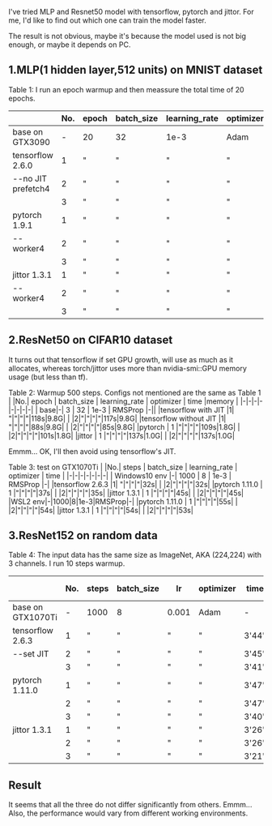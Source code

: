 I've tried MLP and Resnet50 model with tensorflow, pytorch and jittor. For me, I'd like to find out which one can train the model faster.  

The result is not obvious, maybe it's because the model used is not big enough, or maybe it depends on PC.

##  1.MLP(1 hidden layer,512 units) on MNIST dataset

Table 1: I run an epoch warmup and then meassure the total time of 20 epochs. 

| |No.| epoch | batch_size | learning_rate | optimizer | time | memory |
|-|-|-|-|-|-|-|-|
| base on GTX3090 |-| 20 | 32 | 1e-3 | Adam |-|-|
|tensorflow 2.6.0 |1|"|"|"|"|30s|1.2G|
| --no JIT prefetch4 |2|"|"|"|"|30s|1.2G|
| |3|"|"|"|"|30s|1.2G|
|pytorch 1.9.1 | 1 |"|"|"|"|48s|1.5G|
| --worker4 |2|"|"|"|"|48s|1.5G|
| |3|"|"|"|"|47s|1.5G|
|jittor 1.3.1 | 1 |"|"|"|"|26s|0.77G|
| --worker4 |2|"|"|"|"|25s|0.77G|
| |3|"|"|"|"|25s|0.77G|


## 2.ResNet50 on CIFAR10 dataset

It turns out that tensorflow if set GPU growth, will use as much as it allocates, whereas torch/jittor uses more than nvidia-smi::GPU memory usage (but less than tf).

Table 2: Warmup 500 steps. Configs not mentioned are the same as Table 1
| |No.| epoch | batch_size | learning_rate | optimizer | time |memory |
|-|-|-|-|-|-|-|-|
| base|-| 3 | 32 | 1e-3 | RMSProp |-||
|tensorflow with JIT  |1| "|"|"|"|118s|9.8G|
| |2|"|"|"|"|117s|9.8G|
|tensorflow without JIT  |1| "|"|"|"|88s|9.8G|
| |2|"|"|"|"|85s|9.8G|
|pytorch | 1 |"|"|"|"|109s|1.8G|
| |2|"|"|"|"|101s|1.8G|
|jittor | 1 |"|"|"|"|137s|1.0G|
| |2|"|"|"|"|137s|1.0G|

Emmm... OK, I'll then avoid using tensorflow's JIT.

Table 3: test on GTX1070Ti
| |No.| steps | batch_size | learning_rate | optimizer | time |
|-|-|-|-|-|-|-|
| Windows10 env |-| 1000 | 8 | 1e-3 | RMSProp |-|
|tensorflow 2.6.3  |1| "|"|"|"|32s|
| |2|"|"|"|"|32s|
|pytorch 1.11.0 | 1 |"|"|"|"|37s|
| |2|"|"|"|"|35s|
|jittor 1.3.1 | 1 |"|"|"|"|45s|
| |2|"|"|"|"|45s|
|WSL2 env|-|1000|8|1e-3|RMSProp|-|
|pytorch 1.11.0 | 1 |"|"|"|"|55s|
| |2|"|"|"|"|54s|
|jittor 1.3.1 | 1 |"|"|"|"|54s|
| |2|"|"|"|"|53s|


## 3.ResNet152 on random data  

Table 4: The input data has the same size as ImageNet, AKA (224,224) with 3 channels. I run 10 steps warmup.

| |No.| steps | batch_size | lr | optimizer | time | GPU memory | CUDA |
|-|-|-|-|-|-|-|-|-|
| base on GTX1070Ti |-| 1000 | 8 | 0.001 | Adam      |-|-|-|
|tensorflow 2.6.3 |1|"|"|"|"|3'44"|7.1G|86%|
| --set JIT |2|"|"|"|"|3'45"|||
| |3|"|"|"|"|3'41"|||
|pytorch 1.11.0 | 1 |"|"|"|"|3'47"|3.2G|100%|
|  |2|"|"|"|"|3'47"|||
| |3|"|"|"|"|3'40"|||
|jittor 1.3.1 | 1 |"|"|"|"|3'26"|4.4G|90%|
|  |2|"|"|"|"|3'26"|||
| |3|"|"|"|"| 3'21" |            |      |
## Result
It seems that all the three do not differ significantly from others. Emmm...  
Also, the performance would vary from different working environments.